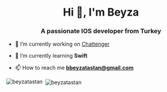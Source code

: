 <h1 align="center">Hi 👋, I'm Beyza</h1>
<h3 align="center">A passionate IOS developer from Turkey</h3>


- 🔭 I’m currently working on [Chattenger](https://github.com/beyzatastan/ChattengerApp)

- 🌱 I’m currently learning **Swift**

- 📫 How to reach me **bbeyzatastan@gmail.com**

<p><img align="left" src="https://github-readme-stats.vercel.app/api/top-langs?username=beyzatastan&show_icons=true&locale=en&layout=compact" alt="beyzatastan" /></p>

<p>&nbsp;<img align="center" src="https://github-readme-stats.vercel.app/api?username=beyzatastan&show_icons=true&locale=en" alt="beyzatastan" /></p>
